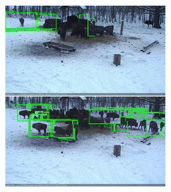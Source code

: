 ![20210207-161602-162606](in2/20210207/20210207-161602-162606_0_.jpg)
![20210207-162613-163617](in2/20210207/20210207-162613-163617_0_.jpg)
